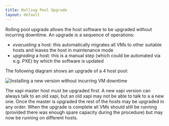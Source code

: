 ```yaml
---
title: Rolling Pool Upgrade
layout: default
---
```


Rolling pool upgrade allows the host software to be upgraded without incurring
downtime. An upgrade is a sequence of operations:
- *evacuating* a host: this automatically migrates all VMs to other suitable
  hosts and leaves the host in maintenance mode
- *upgrading* a host: this is a manual step (which could be automated via e.g.
  PXE) by which the software is updated

The following diagram shows an upgrade of a 4 host pool:

![Installing a new version without incurring VM downtime](http://xapi-project.github.io/xapi-project/doc/features/rpu.png)

The xapi master host must be upgraded first. A new xapi version can always
talk to an old xapi, but an old xapi may not be able to talk to a a new one.
Once the master is upgraded the rest of the hosts may be upgraded in any
order. When the upgrade is complete all VMs should still be running (provided
  there was enough spare capacity during the procedure) but may now be running
on different hosts.
